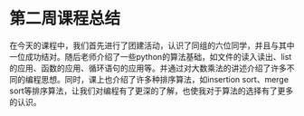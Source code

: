 # 第二周课程总结

在今天的课程中，我们首先进行了团建活动，认识了同组的六位同学，并且与其中一位成功结对。随后老师介绍了一些python的算法基础，如文件的读入读出、list的应用、函数的应用、循环语句的应用等。并通过对大数乘法的讲述介绍了许多不同的编程思想。同时，课上也介绍了许多种排序算法，如insertion sort、merge sort等排序算法，让我们对编程有了更深的了解，也使我对于算法的选择有了更多的认识。
